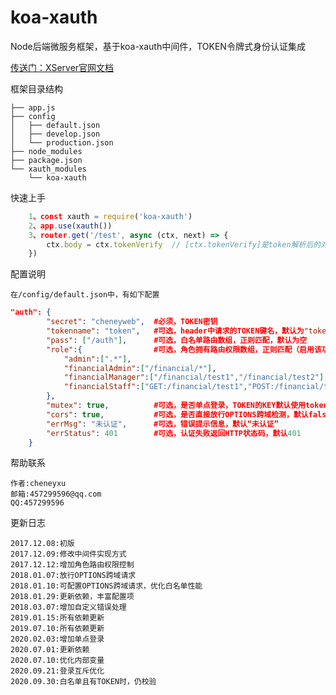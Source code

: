 # koa-xauth
Node后端微服务框架，基于koa-xauth中间件，TOKEN令牌式身份认证集成

[传送门：XServer官网文档](http://www.xserver.top)

框架目录结构
>
    ├── app.js
    ├── config
    │   ├── default.json
    │   ├── develop.json
    │   └── production.json
    ├── node_modules
    ├── package.json
    └── xauth_modules
        └── koa-xauth

快速上手
>
```js
    1、const xauth = require('koa-xauth')
    2、app.use(xauth())
    3、router.get('/test', async (ctx, next) => {
        ctx.body = ctx.tokenVerify  // [ctx.tokenVerify]是token解析后的对象
    })
```

配置说明
>
    在/config/default.json中，有如下配置
```json
"auth": {
        "secret": "cheneyweb",  #必须，TOKEN密钥
        "tokenname": "token",   #可选，header中请求的TOKEN键名，默认为"token"
        "pass": ["/auth"],      #可选，白名单路由数组，正则匹配，默认为空
        "role":{                #可选，角色拥有路由权限数组，正则匹配（启用该功能需要在token中增加role属性），默认不开启
            "admin":[".*"],     
            "financialAdmin":["/financial/*"],
            "financialManager":["/financial/test1","/financial/test2"],
            "financialStaff":["GET:/financial/test1","POST:/financial/test2"]
        },
        "mutex": true,          #可选，是否单点登录，TOKEN的KEY默认使用token.role+token.id
        "cors": true,           #可选，是否直接放行OPTIONS跨域检测，默认false
        "errMsg": "未认证",      #可选，错误提示信息，默认“未认证”
        "errStatus": 401        #可选，认证失败返回HTTP状态码，默认401
    }
```

帮助联系
>
	作者:cheneyxu
	邮箱:457299596@qq.com
	QQ:457299596

更新日志
>
	2017.12.08:初版
    2017.12.09:修改中间件实现方式
    2017.12.12:增加角色路由权限控制
    2018.01.07:放行OPTIONS跨域请求
    2018.01.10:可配置OPTIONS跨域请求，优化白名单性能
    2018.01.29:更新依赖，丰富配置项
    2018.03.07:增加自定义错误处理
    2019.01.15:所有依赖更新
    2019.07.10:所有依赖更新
    2020.02.03:增加单点登录
    2020.07.01:更新依赖
    2020.07.10:优化内部变量
    2020.09.21:登录互斥优化
    2020.09.30:白名单且有TOKEN时，仍校验

